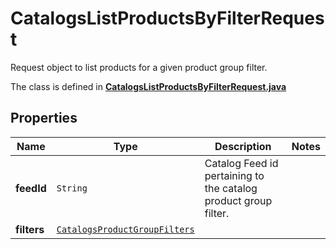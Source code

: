 

# CatalogsListProductsByFilterRequest

Request object to list products for a given product group filter.

The class is defined in **[CatalogsListProductsByFilterRequest.java](../../src/main/java/org/openapitools/model/CatalogsListProductsByFilterRequest.java)**

## Properties

Name | Type | Description | Notes
------------ | ------------- | ------------- | -------------
**feedId** | `String` | Catalog Feed id pertaining to the catalog product group filter. | 
**filters** | [`CatalogsProductGroupFilters`](CatalogsProductGroupFilters.md) |  | 




